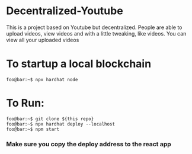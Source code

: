 # Decentralized-Youtube

This is a project based on Youtube but decentralized. 
People are able to upload videos, view videos and with a little tweaking, like videos. 
You can view all your uploaded videos

# To startup a local blockchain 
```console
foo@bar:~$ npx hardhat node
```

# To Run:
```console
foo@bar:~$ git clone ${this repo}
foo@bar:~$ npx hardhat deploy --localhost
foo@bar:~$ npm start
```

### Make sure you copy the deploy address to the react app
